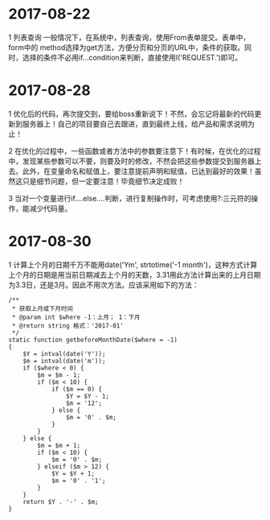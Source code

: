  2017-08-22
 ====
 1 列表查询
 一般情况下，在系统中，列表查询，使用From表单提交。表单中，form中的
 method选择为get方法，方便分页和分页的URL中，条件的获取。同时，选择的条件不必用if...condition来判断，直接使用I('REQUEST.')即可。


 2017-08-28
 ====
 1 优化后的代码，再次提交到，要给boss重新说下！不然，会忘记将最新的代码更新到服务器上！自己的项目要自己去跟进，直到最终上线，给产品和需求说明为止！

 2 在优化的过程中，一些函数或者方法中的参数要注意下！有时候，在优化的过程中，发现某些参数可以不要，则要及时的修改，不然会把这些参数提交到服务器上去。此外，在变量命名和赋值上，要注意提前声明和赋值，已达到最好的效果！虽然这只是细节问题，但一定要注意！毕竟细节决定成败！

 3 当对一个变量进行if....else....判断，进行复制操作时，可考虑使用?:三元符的操作，能减少代码量。

  2017-08-30
 ====
  1 计算上个月的日期千万不能用date('Ym', strtotime('-1 month')，这种方式计算上个月的日期是用当前日期减去上个月的天数，3.31用此方法计算出来的上月日期为3.3日，还是3月。因此不用次方法。应该采用如下的方法：
  
    /**
     * 获取上月或下月时间
     * @param int $where -1：上月； 1：下月
     * @return string 格式：'2017-01'
     */
    static function getbeforeMonthDate($where = -1)
    {
        $Y = intval(date('Y'));
        $m = intval(date('m'));
        if ($where < 0) {
            $m = $m - 1;
            if ($m < 10) {
                if ($m == 0) {
                    $Y = $Y - 1;
                    $m = '12';
                } else {
                    $m = '0' . $m;
                }
            }
        } else {
            $m = $m + 1;
            if ($m < 10) {
                $m = '0' . $m;
            } elseif ($m > 12) {
                $Y = $Y + 1;
                $m = '0' . '1';
            }
        }
        return $Y . '-' . $m;
    }
 